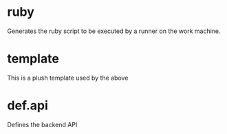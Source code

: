 # ruby

Generates the ruby script to be executed by a runner on the work machine.

# template

This is a plush template used by the above

# def.api

Defines the backend API